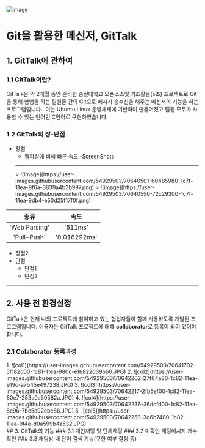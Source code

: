 ![image](https://user-images.githubusercontent.com/54929503/70625179-397d2980-1c65-11ea-97dd-5dd9f6aecb81.png)
# Git을 활용한 메신저, GitTalk
## 1. GitTalk에 관하여
### 1.1 GitTalk이란?
GitTalk은 약 2개월 동안 준비한 숭실대학교 오픈소스및 기초활용(5조) 프로젝트로 Git을 통해 협업을 하는 팀원들 간의 Git으로 메시지 송수신을 해주는 메신저의 기능을 하는 프로그램입니다.. 이는 Ubuntu Linux 운영체제에 기반하여 만들어졌고 팀원 모두가 사용할 수 있는 언어인 C언어로 구현하였습니다.
### 1.2 GitTalk의 장-단점
* 장점
  * 웹파싱에 비해 빠른 속도
   -ScreenShots
  -----------
  <div>
  > ![image](https://user-images.githubusercontent.com/54929503/70640501-60485980-1c7f-11ea-9f6a-3839a4b3b997.png)
  > ![image](https://user-images.githubusercontent.com/54929503/70640550-72c29300-1c7f-11ea-9db4-e50d25f17f0f.png)
  </div>
  
| 종류 | 속도 |
|:--------:|:--------:|
| 'Web Parsing' | '611ms' |
| 'Pull-Push' | '0.016292ms' |

  * 장점2
* 단점
  * 단점1
  * 단점2
****
## 2. 사용 전 환경설정
GitTalk은 현재 나의 프로젝트에 참여하고 있는 협업자들이 함께 사용하도록 개발된 프로그램입니다. 이용자는 GitTalk 프로젝트에 대해 **collaborator**로 등록이 되어 있어야 합니다.
### 2.1 Colaborator 등록과정
<div>
1.
![col1](https://user-images.githubusercontent.com/54929503/70641702-5f182c00-1c81-11ea-980c-e16822d39bb0.JPG)
2.
![col2](https://user-images.githubusercontent.com/54929503/70642202-27f64a80-1c82-11ea-919c-a7b45e497238.JPG)
3.
![col3](https://user-images.githubusercontent.com/54929503/70642217-2fb5ef00-1c82-11ea-80e7-283a0a50582a.JPG)
4.
![col4](https://user-images.githubusercontent.com/54929503/70642236-36dcfd00-1c82-11ea-8c96-7bc5e92ebe86.JPG)
5.
![col5](https://user-images.githubusercontent.com/54929503/70642258-3d6b7480-1c82-11ea-9f4e-d0a599b4a532.JPG)
</div>
## 3. GitTalk의 기능
### 3.1 개인채팅 및 단체채팅
### 3.2 미확인 채팅메시지 개수 확인
### 3.3 채팅방 내 단어 검색 기능(구현 여부 결정 중)
